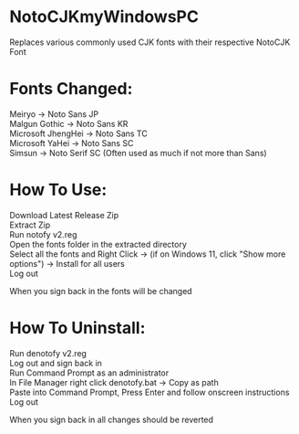 # NotoCJKmyWindowsPC
Replaces various commonly used CJK fonts with their respective NotoCJK Font


# Fonts Changed:  
Meiryo -> Noto Sans JP  
Malgun Gothic -> Noto Sans KR  
Microsoft JhengHei -> Noto Sans TC  
Microsoft YaHei -> Noto Sans SC  
Simsun -> Noto Serif SC (Often used as much if not more than Sans)  
  
# How To Use:  
Download Latest Release Zip  
Extract Zip  
Run notofy v2.reg  
Open the fonts folder in the extracted directory  
Select all the fonts and Right Click -> (if on Windows 11, click "Show more options") -> Install for all users  
Log out  
  
When you sign back in the fonts will be changed  
  
# How To Uninstall:  
Run denotofy v2.reg  
Log out and sign back in  
Run Command Prompt as an administrator    
In File Manager right click denotofy.bat -> Copy as path  
Paste into Command Prompt, Press Enter and follow onscreen instructions  
Log out 
  
When you sign back in all changes should be reverted  
